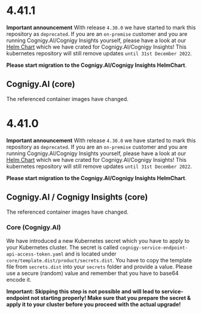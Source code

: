 # 4.41.1

**Important announcement**
With release `4.30.0` we have started to mark this repository as `deprecated`. If you are an `on-premise` customer and you are running Cognigy.AI/Cognigy Insights yourself, please have a look at our [Helm Chart](https://github.com/cognigy/cognigy-ai-helm-chart) which we have crated for Cognigy.AI/Cognigy Insights! This kubernetes repository will still remove updates `until 31st December 2022`.

**Please start migration to the Cognigy.AI/Cognigy Insights HelmChart**.

## Cognigy.AI (core)

The referenced container images have changed.

# 4.41.0

**Important announcement**
With release `4.30.0` we have started to mark this repository as `deprecated`. If you are an `on-premise` customer and you are running Cognigy.AI/Cognigy Insights yourself, please have a look at our [Helm Chart](https://github.com/cognigy/cognigy-ai-helm-chart) which we have crated for Cognigy.AI/Cognigy Insights! This kubernetes repository will still remove updates `until 31st December 2022`.

**Please start migration to the Cognigy.AI/Cognigy Insights HelmChart**.

## Cognigy.AI / Cognigy Insights (core)

The referenced container images have changed.

### Core (Cognigy.AI)
We have introduced a new Kubernetes secret which you have to apply to your Kubernetes cluster. The secret is called `cognigy-service-endpoint-api-access-token.yaml` and is located under `core/template.dist/product/secrets.dist`. You have to copy the template file from `secrets.dist` into your `secrets` folder and provide a value. Please use a secure (random) value and remember that you have to base64 encode it.

**Important: Skipping this step is not possible and will lead to service-endpoint not starting properly! Make sure that you prepare the secret & apply it to your cluster before you proceed with the actual upgrade!**